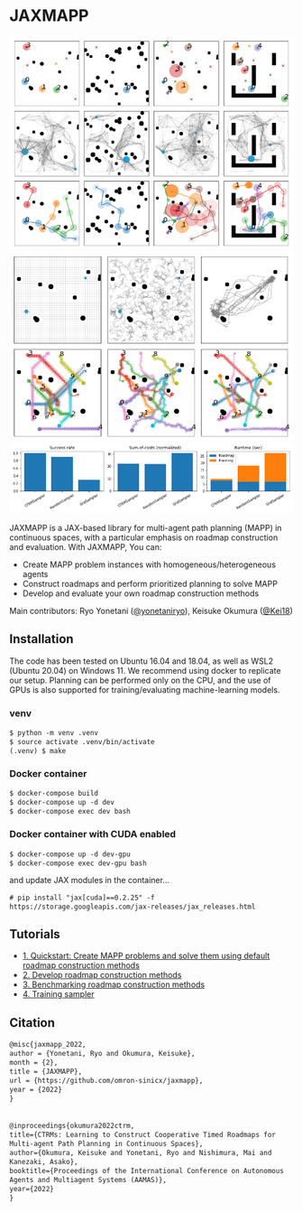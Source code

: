 # JAXMAPP
![gallery](assets/gallery.png) 
![roadmap](assets/roadmap.png)
![metrics](assets/benchmark.png)

JAXMAPP is a JAX-based library for multi-agent path planning (MAPP) in continuous spaces, with a particular emphasis on roadmap construction and evaluation. With JAXMAPP, You can:
- Create MAPP problem instances with homogeneous/heterogeneous agents
- Construct roadmaps and perform prioritized planning to solve MAPP
- Develop and evaluate your own roadmap construction methods 

Main contributors: Ryo Yonetani ([@yonetaniryo](https://github.com/yonetaniryo)), Keisuke Okumura ([@Kei18](https://github.com/Kei18))

## Installation

The code has been tested on Ubuntu 16.04 and 18.04, as well as WSL2 (Ubuntu 20.04) on Windows 11. We recommend using docker to replicate our setup. Planning can be performed only on the CPU, and the use of GPUs is also supported for training/evaluating machine-learning models.

### venv 

```console
$ python -m venv .venv
$ source activate .venv/bin/activate
(.venv) $ make
```

### Docker container
```console
$ docker-compose build
$ docker-compose up -d dev
$ docker-compose exec dev bash
```

### Docker container with CUDA enabled 
```console
$ docker-compose up -d dev-gpu
$ docker-compose exec dev-gpu bash
```

and update JAX modules in the container...

```console
# pip install "jax[cuda]==0.2.25" -f https://storage.googleapis.com/jax-releases/jax_releases.html
```

## Tutorials
- [1. Quickstart: Create MAPP problems and solve them using default roadmap construction methods](https://github.com/omron-sinicx/jaxmapp/blob/main/tutorials/1.%20Quickstart.ipynb)
- [2. Develop roadmap construction methods](https://github.com/omron-sinicx/jaxmapp/blob/main/tutorials/2.%20Develop%20roadmap%20construction%20methods.ipynb)
- [3. Benchmarking roadmap construction methods](https://github.com/omron-sinicx/jaxmapp/blob/main/tutorials/3.%20Benchmarking%20roadmap%20construction%20methods.ipynb)
- [4. Training sampler](https://github.com/omron-sinicx/jaxmapp/blob/main/tutorials/4.%20Training%20sampler.ipynb)


## Citation

```
@misc{jaxmapp_2022,
author = {Yonetani, Ryo and Okumura, Keisuke},
month = {2},
title = {JAXMAPP},
url = {https://github.com/omron-sinicx/jaxmapp},
year = {2022}
}


@inproceedings{okumura2022ctrm,
title={CTRMs: Learning to Construct Cooperative Timed Roadmaps for Multi-agent Path Planning in Continuous Spaces},
author={Okumura, Keisuke and Yonetani, Ryo and Nishimura, Mai and Kanezaki, Asako},
booktitle={Proceedings of the International Conference on Autonomous Agents and Multiagent Systems (AAMAS)},
year={2022}
}
```

